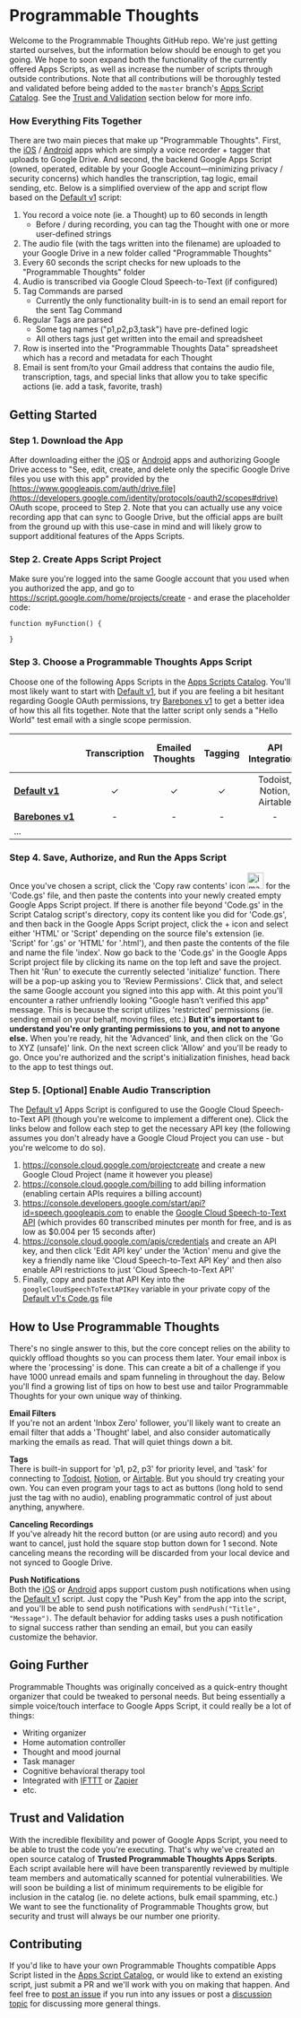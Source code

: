# Programmable Thoughts
Welcome to the Programmable Thoughts GitHub repo. We're just getting started ourselves, but the information below should be enough to get you going. We hope to soon expand both the functionality of the currently offered Apps Scripts, as well as increase the number of scripts through outside contributions. Note that all contributions will be thoroughly tested and validated before being added to the `master` branch's [Apps Script Catalog](Apps%20Scripts%20Catalog). See the [Trust and Validation](README.md#trust-and-validation) section below for more info.

### How Everything Fits Together
There are two main pieces that make up "Programmable Thoughts". First, the [iOS](https://apps.apple.com/app/programmable-thoughts/id1627115569) / [Android](https://play.google.com/store/apps/details?id=com.momentcaptureinc.programmablethoughts) apps which are simply a voice recorder + tagger that uploads to Google Drive. And second, the backend Google Apps Script (owned, operated, editable by your Google Account—minimizing privacy / security concerns) which handles the transcription, tag logic, email sending, etc. Below is a simplified overview of the app and script flow based on the [Default v1](Apps%20Scripts%20Catalog/Default%20v1/) script:

1. You record a voice note (ie. a Thought) up to 60 seconds in length
    * Before / during recording, you can tag the Thought with one or more user-defined strings
3. The audio file (with the tags written into the filename) are uploaded to your Google Drive in a new folder called "Programmable Thoughts"
4. Every 60 seconds the script checks for new uploads to the "Programmable Thoughts" folder
5. Audio is transcribed via Google Cloud Speech-to-Text (if configured)
6. Tag Commands are parsed
    * Currently the only functionality built-in is to send an email report for the sent Tag Command
8. Regular Tags are parsed
    * Some tag names ("p1,p2,p3,task") have pre-defined logic
    * All others tags just get written into the email and spreadsheet
10. Row is inserted into the "Programmable Thoughts Data" spreadsheet which has a record and metadata for each Thought
11. Email is sent from/to your Gmail address that contains the audio file, transcription, tags, and special links that allow you to take specific actions (ie. add a task, favorite, trash)


## Getting Started
### Step 1. Download the App
After downloading either the [iOS](https://apps.apple.com/app/programmable-thoughts/id1627115569) or [Android](https://play.google.com/store/apps/details?id=com.momentcaptureinc.programmablethoughts) apps and authorizing Google Drive access to "See, edit, create, and delete only the specific Google Drive files you use with this app" provided by the [https://www.googleapis.com/auth/drive.file](https://developers.google.com/identity/protocols/oauth2/scopes#drive) OAuth scope, proceed to Step 2. Note that you can actually use any voice recording app that can sync to Google Drive, but the official apps are built from the ground up with this use-case in mind and will likely grow to support additional features of the Apps Scripts.

### Step 2. Create Apps Script Project
Make sure you're logged into the same Google account that you used when you authorized the app, and go to https://script.google.com/home/projects/create - and erase the placeholder code:
```
function myFunction() {
  
}
```
### Step 3. Choose a Programmable Thoughts Apps Script
Choose one of the following Apps Scripts in the [Apps Scripts Catalog](Apps%20Scripts%20Catalog). You'll most likely want to start with [Default v1](Apps%20Scripts%20Catalog/Default%20v1/), but if you are feeling a bit hesitant regarding Google OAuth permissions, try [Barebones v1](Apps%20Scripts%20Catalog/Barebones%20v1/Code.gs) to get a better idea of how this all fits together. Note that the latter script only sends a "Hello World" test email with a single scope permission.

|&nbsp;&nbsp;&nbsp;&nbsp;&nbsp;&nbsp;&nbsp;&nbsp;&nbsp;&nbsp;&nbsp;&nbsp;&nbsp;&nbsp;&nbsp;&nbsp;&nbsp;&nbsp;&nbsp;&nbsp;&nbsp;&nbsp;&nbsp;&nbsp;&nbsp;&nbsp;| Transcription | Emailed Thoughts | Tagging | API Integrations | Google Doc per Thought | Push Notifications | Master Thought Spreadsheet |
|------------------------------------------|:-------------:|:----------------:|:-------:|:---------------------------------:|:----------------------:|:--------------------------:|:------------------:|
| **[Default v1](Apps%20Scripts%20Catalog/Default%20v1/)**                               |       ✓       |         ✓        |    ✓    |                 Todoist, Notion, Airtable                 |            ✓           |              ✓             |          ✓         |
| **[Barebones v1](Apps%20Scripts%20Catalog/Barebones%20v1/Code.gs)**                             |       -       |         -        |    -    |                 -                 |            -           |              -             |          -         |
| ...                                      |               |                  |         |                                   |                        |                            |                    |

### Step 4. Save, Authorize, and Run the Apps Script
Once you've chosen a script, click the 'Copy raw contents' icon 
<img width="29" alt="image" src="https://user-images.githubusercontent.com/7659306/172484479-d86e923c-122b-4400-a2e0-7376df1989d3.png"> for the 'Code.gs' file, and then paste the contents into your newly created empty Google Apps Script project. If there is another file beyond 'Code.gs' in the Script Catalog script's directory, copy its content like you did for 'Code.gs', and then back in the Google Apps Script project, click the + icon and select either 'HTML' or 'Script' depending on the source file's extension (ie. 'Script' for '.gs' or 'HTML' for '.html'), and then paste the contents of the file and name the file 'index'. Now go back to the 'Code.gs' in the Google Apps Script project file by clicking its name on the top left and save the project. Then hit 'Run' to execute the currently selected 'initialize' function. There will be a pop-up asking you to 'Review Permissions'. Click that, and select the same Google account you signed into this app with. At this point you'll encounter a rather unfriendly looking "Google hasn’t verified this app" message. This is because the script utilizes 'restricted' permissions (ie. sending email on your behalf, moving files, etc.) **But it's important to understand you're only granting permissions to you, and not to anyone else.** When you're ready, hit the 'Advanced' link, and then click on the 'Go to XYZ (unsafe)' link. On the next screen click 'Allow' and you'll be ready to go. Once you're authorized and the script's initialization finishes, head back to the app to test things out. 

### Step 5. [Optional] Enable Audio Transcription
The [Default v1](Apps%20Scripts%20Catalog/Default%20v1/) Apps Script is configured to use the Google Cloud Speech-to-Text API (though you're welcome to implement a different one). Click the links below and follow each step to get the necessary API key (the following assumes you don't already have a Google Cloud Project you can use - but you're welcome to do so).

1. https://console.cloud.google.com/projectcreate and create a new Google Cloud Project (name it however you please)
2. https://console.cloud.google.com/billing to add billing information (enabling certain APIs requires a billing account)
3. https://console.developers.google.com/start/api?id=speech.googleapis.com to enable the [Google Cloud Speech-to-Text API](https://cloud.google.com/speech-to-text/pricing) (which provides 60 transcribed minutes per month for free, and is as low as $0.004 per 15 seconds after)
4. https://console.cloud.google.com/apis/credentials and create an API key, and then click 'Edit API key' under the 'Action' menu and give the key a friendly name like 'Cloud Speech-to-Text API Key' and then also enable API restrictions to just 'Cloud Speech-to-Text API'
5. Finally, copy and paste that API Key into the `googleCloudSpeechToTextAPIKey` variable in your private copy of the [Default v1's Code.gs](Apps%20Scripts%20Catalog/Default%20v1/Code.gs) file

## How to Use Programmable Thoughts
There's no single answer to this, but the core concept relies on the ability to quickly offload thoughts so you can process them later. Your email inbox is where the 'processing' is done. This can create a bit of a challenge if you have 1000 unread emails and spam funneling in throughout the day. Below you'll find a growing list of tips on how to best use and tailor Programmable Thoughts for your own unique way of thinking.

**Email Filters**<br>
If you're not an ardent 'Inbox Zero' follower, you'll likely want to create an email filter that adds a 'Thought' label, and also consider automatically marking the emails as read. That will quiet things down a bit.

**Tags**<br>
There is built-in support for 'p1, p2, p3' for priority level, and 'task' for connecting to [Todoist](https://todoist.com/), [Notion](https://www.notion.so/), or [Airtable](https://airtable.com/). But you should try creating your own. You can even program your tags to act as buttons (long hold to send just the tag with no audio), enabling programmatic control of just about anything, anywhere. 

**Canceling Recordings**<br>
If you've already hit the record button (or are using auto record) and you want to cancel, just hold the square stop button down for 1 second. Note canceling means the recording will be discarded from your local device and not synced to Google Drive.

**Push Notifications**<br>
Both the [iOS](https://apps.apple.com/app/programmable-thoughts/id1627115569) or [Android](https://play.google.com/store/apps/details?id=com.momentcaptureinc.programmablethoughts) apps support custom push notifications when using the [Default v1](Apps%20Scripts%20Catalog/Default%20v1/) script. Just copy the "Push Key" from the app into the script, and you'll be able to send push notifications with `sendPush("Title", "Message")`. The default behavior for adding tasks uses a push notification to signal success rather than sending an email, but you can easily customize the behavior.

## Going Further
Programmable Thoughts was originally conceived as a quick-entry thought organizer that could be tweaked to personal needs. But being essentially a simple voice/touch interface to Google Apps Script, it could really be a lot of things:

  - Writing organizer
  - Home automation controller
  - Thought and mood journal
  - Task manager
  - Cognitive behavioral therapy tool
  - Integrated with [IFTTT](https://ifttt.com) or [Zapier](https://zapier.com)
  - etc.

## Trust and Validation
With the incredible flexibility and power of Google Apps Script, you need to be able to trust the code you're executing. That's why we've created an open source catalog of <b>Trusted Programmable Thoughts Apps Scripts</b>. Each script available here will have been transparently reviewed by multiple team members and automatically scanned for potential vulnerabilities. We will soon be building a list of minimum requirements to be eligible for inclusion in the catalog (ie. no delete actions, bulk email spamming, etc.) We want to see the functionality of Programmable Thoughts grow, but security and trust will always be our number one priority.

## Contributing
If you'd like to have your own Programmable Thoughts compatible Apps Script listed in the [Apps Script Catalog](Apps%20Scripts%20Catalog), or would like to extend an existing script, just submit a PR and we'll work with you on making that happen. And feel free to [post an issue](https://github.com/MomentCaptureInc/ProgrammableThoughts/issues/new) if you run into any issues or post a [discussion topic](https://github.com/MomentCaptureInc/ProgrammableThoughts/discussions/new) for discussing more general things.

